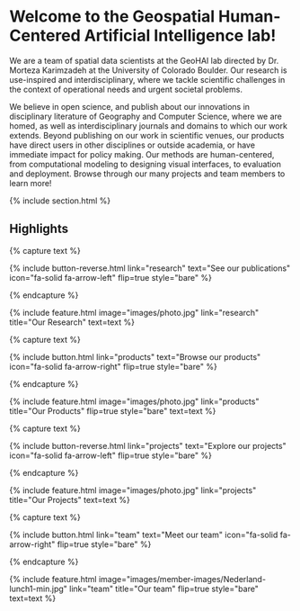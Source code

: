 ---
---

# Welcome to the Geospatial Human-Centered Artificial Intelligence lab!

We are a team of spatial data scientists at the GeoHAI lab directed by Dr. Morteza Karimzadeh at the University of Colorado Boulder. Our research is use-inspired and interdisciplinary, where we tackle scientific challenges in the context of operational needs and urgent societal problems.

We believe in open science, and publish about our innovations in disciplinary literature of Geography and Computer Science, where we are homed, as well as interdisciplinary journals and domains to which our work extends. 
Beyond publishing on our work in scientific venues, our products have direct users in other disciplines or outside academia, or have immediate impact for policy making. Our methods are human-centered, from computational modeling to designing visual interfaces, to evaluation and deployment. 
Browse through our many projects and team members to learn more!

{% include section.html %}

## Highlights

{% capture text %}

<!-- Check out our research papers -->

{%
  include button-reverse.html
  link="research"
  text="See our publications"
  icon="fa-solid fa-arrow-left"
  flip=true
  style="bare"
%}

{% endcapture %}

{%
  include feature.html
  image="images/photo.jpg"
  link="research"
  title="Our Research"
  text=text
%}

{% capture text %}

<!-- Lorem ipsum dolor sit amet, consectetur adipiscing elit, sed do eiusmod tempor incididunt ut labore et dolore magna aliqua. -->

{%
  include button.html
  link="products"
  text="Browse our products"
  icon="fa-solid fa-arrow-right"
  flip=true
  style="bare"
%}

{% endcapture %}

{%
  include feature.html
  image="images/photo.jpg"
  link="products"
  title="Our Products"
  flip=true
  style="bare"
  text=text
%}

{% capture text %}

<!-- Lorem ipsum dolor sit amet, consectetur adipiscing elit, sed do eiusmod tempor incididunt ut labore et dolore magna aliqua. -->

{%
  include button-reverse.html
  link="projects"
  text="Explore our projects"
  icon="fa-solid fa-arrow-left"
  flip=true
  style="bare"
%}

{% endcapture %}

{%
  include feature.html
  image="images/photo.jpg"
  link="projects"
  title="Our Projects"
  text=text
%}

{% capture text %}

<!-- Lorem ipsum dolor sit amet, consectetur adipiscing elit, sed do eiusmod tempor incididunt ut labore et dolore magna aliqua. -->

{%
  include button.html
  link="team"
  text="Meet our team"
  icon="fa-solid fa-arrow-right"
  flip=true
  style="bare"
%}

{% endcapture %}

{%
  include feature.html
  image="images/member-images/Nederland-lunch1-min.jpg"
  link="team"
  title="Our team"
  flip=true
  style="bare"
  text=text
%}